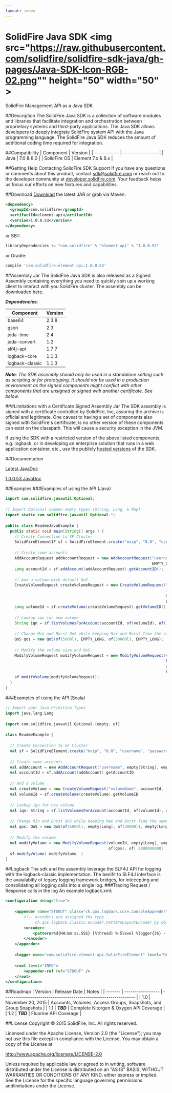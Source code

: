 ```yaml
---
layout: index
---
```



# SolidFire Java SDK <img src="https://raw.githubusercontent.com/solidfire/solidfire-sdk-java/gh-pages/Java-SDK-Icon-RGB-02.png"" height="50" width="50" >

SolidFire Management API as a Java SDK

##Description
The SolidFire Java SDK is a collection of software modules and libraries that facilitate integration and orchestration between proprietary systems and third-party applications. The Java SDK allows developers to deeply integrate SolidFire system API with the Java programming language. The SolidFire Java SDK reduces the amount of additional coding time required for integration.

##Compatibility
| Component    | Version           |
| ------------ | ----------------- |
| Java         | 7.0 & 8.0         |
| SolidFire OS | Element 7.x & 8.x |

##Getting Help
Contacting SolidFire SDK Support
If you have any questions or comments about this product, contact <sdk@solidfire.com> or reach out to the developer community at [developer.solidfire.com](http://developer.solidfire.com). Your feedback helps us focus our efforts on new features and capabilities.

##Download
[Download](http://mvnrepository.com/artifact/com.solidfire) the latest JAR or grab via Maven:

```xml
<dependency>
  <groupId>com.solidfire</groupId>
  <artifactId>element-api</artifactId>
  <version>1.0.0.53</version>
</dependency>
```

or SBT:

```scala
libraryDependencies += "com.solidfire" % "element-api" % "1.0.0.53"
```

or Gradle:

```groovy
compile 'com.solidfire:element-api:1.0.0.53'
```
##Assembly Jar
The SolidFire Java SDK is also released as a Signed Assembly containing everything you need to quickly spin up a working client to interact with you SolidFire cluster.  The assembly can be downloaded [here](https://github.com/solidfire/solidfire-sdk-java/releases/download/v1.0.0.53/solidfire-sdk-1.0.0.53.jar).  

___Dependencies___:

| Component       | Version |
| --------------- | ------- |
| base64          | 2.3.8   |
| gson            | 2.3     |
| joda-time       | 2.4     |
| joda-convert    | 1.2     |
| slf4j-api       | 1.7.7   |
| logback-core    | 1.1.3   |
| logback-classic | 1.1.3   |

_**Note**: The SDK assembly should only be used in a standalone setting such as scripting or for prototyping.  It should not be used in a production environment as the signed components might conflict with other components that are unsigned or signed with another certificate.  See below._   

###Limitations with a Certificate Signed Assembly Jar
The SDK assembly is signed with a certificate controlled by SolidFire, Inc, assuring the archive is official and legitimate.  One caveat to having a set of components also signed with SolidFire's certificate, is no other version of these components can exist on the classpath. This will cause a security exception in the JVM.  

If using the SDK with a restricted version of the above listed components, e.g. logback, or in developing an enterprise solution that runs in a web application container, etc., use the publicly [hosted versions](http://mvnrepository.com/artifact/com.solidfire) of the SDK.


##Documentation

[Latest JavaDoc](https://solidfire.github.io/solidfire-sdk-java/latest/api/)

[1.0.0.53 JavaDoc](https://solidfire.github.io/solidfire-sdk-java/doc/1.0.0.53/)

##Examples
###Examples of using the API (Java)
```java
import com.solidfire.javautil.Optional;

// Import Optional common empty types (String, Long, & Map)
import static com.solidfire.javautil.Optional.*;

public class ReadmeJavaExample {
  public static void main(String[] args ) {
    // Create Connection to SF Cluster
    SolidFireElementIF sf = SolidFireElement.create("mvip", "8.0", "username", "password");

    // Create some accounts
    AddAccountRequest addAccountRequest = new AddAccountRequest("username", EMPTY_STRING, 
                                                                EMPTY_STRING, EMPTY_MAP);
    Long accountId = sf.addAccount(addAccountRequest).getAccountID();

    // And a volume with default QoS
    CreateVolumeRequest createVolumeRequest = new CreateVolumeRequest("volumeName", accountId, 
                                                                      1000000000l, false, 
                                                                      Optional.<QoS>empty(), 
                                                                      EMPTY_MAP);
    Long volumeId = sf.createVolume(createVolumeRequest).getVolumeID();

    // Lookup iqn for new volume
    String iqn = sf.listVolumesForAccount(accountId, of(volumeId), of(1l)).getVolumes()[0].getIqn();

    // Change Min and Burst QoS while keeping Max and Burst Time the same
    QoS qos = new QoS(of(5000l), EMPTY_LONG, of(30000l), EMPTY_LONG);

    // Modify the volume size and QoS
    ModifyVolumeRequest modifyVolumeRequest = new ModifyVolumeRequest(volumeId, EMPTY_LONG, 
                                                                      EMPTY_STRING, EMPTY_STRING, 
                                                                      of(qos), of(2000000000l),
                                                                      EMPTY_MAP);
    sf.modifyVolume(modifyVolumeRequest);
  }
}
```

###Examples of using the API (Scala)
```scala    
// Import your Java Primitive Types
import java.lang.Long

import com.solidfire.javautil.Optional.{empty, of}

class ReadmeExample {

  // Create Connection to SF Cluster
  val sf = SolidFireElement.create("mvip", "8.0", "username", "password")

  // Create some accounts
  val addAccount = new AddAccountRequest("username", empty[String], empty[String], empty())
  val accountId = sf.addAccount(addAccount).getAccountID

  // And a volume
  val createVolume = new CreateVolumeRequest("volumeName", accountId, 1000000000l, false, empty[QoS], empty())
  val volumeId = sf.createVolume(createVolume).getVolumeID

  // Lookup iqn for new volume
  val iqn: String = sf.listVolumesForAccount(accountId, of(volumeId), of(1l)).getVolumes()(0).getIqn

  // Change Min and Burst QoS while keeping Max and Burst Time the same
  val qos: QoS = new QoS(of(5000l), empty[Long], of(30000l), empty[Long])

  // Modify the volume
  val modifyVolume = new ModifyVolumeRequest(volumeId, empty[Long], empty[String], empty[String], 
                                             of(qos), of( 2000000000l ), empty())
  sf.modifyVolume( modifyVolume  )
}
```

##Logback
The sdk and the assembly leverage the SLF4J API for logging with the logback-classic implementation.  The benifit to SLF4J interface is the avaialabitly of legacy logging framework bridges, for intecepting and consolidating all logging calls into a single log.
###Tracing Request / Response calls in the log
An example logback.xml: 
```xml
<configuration debug="true">

    <appender name="STDOUT" class="ch.qos.logback.core.ConsoleAppender">
        <!-- encoders are assigned the type
             ch.qos.logback.classic.encoder.PatternLayoutEncoder by default -->
        <encoder>
            <pattern>%d{HH:mm:ss.SSS} [%thread] %-5level %logger{36} - %msg%n</pattern>
        </encoder>
    </appender>

    <logger name="com.solidfire.element.api.SolidFireElement" level="DEBUG" />

    <root level="INFO">
        <appender-ref ref="STDOUT" />
    </root>
</configuration>
```

##Roadmap
| Version | Release Date      | Notes                                                            |
| ------- | ----------------- | ---------------------------------------------------------------- |
| 1.0     | November 20, 2015 | Accounts, Volumes, Access Groups, Snapshots, and Group Snapshots |
| 1.1     | ___TBD___         | Complete Nitorgen & Oxygen API Coverage                          |
| 1.2     | ___TBD___         | Fluorine API Coverage                                            |

##License
Copyright © 2015 SolidFire, Inc. All rights reserved.

Licensed under the Apache License, Version 2.0 (the "License");
you may not use this file except in compliance with the License.
You may obtain a copy of the License at

   <http://www.apache.org/licenses/LICENSE-2.0>

Unless required by applicable law or agreed to in writing, software
distributed under the License is distributed on an "AS IS" BASIS,
WITHOUT WARRANTIES OR CONDITIONS OF ANY KIND, either express or implied.
See the License for the specific language governing permissions andlimitations under the License.

